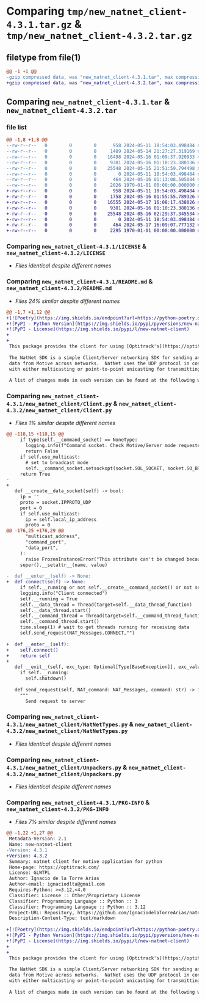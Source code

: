 # Comparing `tmp/new_natnet_client-4.3.1.tar.gz` & `tmp/new_natnet_client-4.3.2.tar.gz`

## filetype from file(1)

```diff
@@ -1 +1 @@
-gzip compressed data, was "new_natnet_client-4.3.1.tar", max compression
+gzip compressed data, was "new_natnet_client-4.3.2.tar", max compression
```

## Comparing `new_natnet_client-4.3.1.tar` & `new_natnet_client-4.3.2.tar`

### file list

```diff
@@ -1,8 +1,8 @@
--rw-r--r--   0        0        0      958 2024-05-11 18:54:03.498484 new_natnet_client-4.3.1/LICENSE
--rw-r--r--   0        0        0     1489 2024-05-14 21:27:27.319169 new_natnet_client-4.3.1/README.md
--rw-r--r--   0        0        0    16498 2024-05-16 01:09:37.920933 new_natnet_client-4.3.1/new_natnet_client/Client.py
--rw-r--r--   0        0        0     9381 2024-05-16 01:10:23.380136 new_natnet_client-4.3.1/new_natnet_client/NatNetTypes.py
--rw-r--r--   0        0        0    25548 2024-05-15 21:51:59.794498 new_natnet_client-4.3.1/new_natnet_client/Unpackers.py
--rw-r--r--   0        0        0        0 2024-05-11 18:54:03.498484 new_natnet_client-4.3.1/new_natnet_client/__init__.py
--rw-r--r--   0        0        0      464 2024-05-16 01:13:08.505084 new_natnet_client-4.3.1/pyproject.toml
--rw-r--r--   0        0        0     2026 1970-01-01 00:00:00.000000 new_natnet_client-4.3.1/PKG-INFO
+-rw-r--r--   0        0        0      958 2024-05-11 18:54:03.498484 new_natnet_client-4.3.2/LICENSE
+-rw-r--r--   0        0        0     1758 2024-05-16 01:55:55.789326 new_natnet_client-4.3.2/README.md
+-rw-r--r--   0        0        0    16555 2024-05-17 16:08:17.438026 new_natnet_client-4.3.2/new_natnet_client/Client.py
+-rw-r--r--   0        0        0     9381 2024-05-16 01:10:23.380136 new_natnet_client-4.3.2/new_natnet_client/NatNetTypes.py
+-rw-r--r--   0        0        0    25548 2024-05-16 02:29:37.345534 new_natnet_client-4.3.2/new_natnet_client/Unpackers.py
+-rw-r--r--   0        0        0        0 2024-05-11 18:54:03.498484 new_natnet_client-4.3.2/new_natnet_client/__init__.py
+-rw-r--r--   0        0        0      464 2024-05-17 16:09:07.777132 new_natnet_client-4.3.2/pyproject.toml
+-rw-r--r--   0        0        0     2295 1970-01-01 00:00:00.000000 new_natnet_client-4.3.2/PKG-INFO
```

### Comparing `new_natnet_client-4.3.1/LICENSE` & `new_natnet_client-4.3.2/LICENSE`

 * *Files identical despite different names*

### Comparing `new_natnet_client-4.3.1/README.md` & `new_natnet_client-4.3.2/README.md`

 * *Files 24% similar despite different names*

```diff
@@ -1,7 +1,12 @@
+[![Poetry](https://img.shields.io/endpoint?url=https://python-poetry.org/badge/v0.json)](https://python-poetry.org/)
+![PyPI - Python Version](https://img.shields.io/pypi/pyversions/new-natnet-client)
+![PyPI - License](https://img.shields.io/pypi/l/new-natnet-client)
+
+
 This package provides the client for using [Optitrack's](https://optitrack.com/) NatNet tracking system, with type hints for python.
 
 The NatNet SDK is a simple Client/Server networking SDK for sending and receiving
 data from Motive across networks.  NatNet uses the UDP protocol in conjunction
 with either multicasting or point-to-point unicasting for transmitting data.
 
 A list of changes made in each version can be found at the following website: https://www.optitrack.com/support/downloads/developer-tools.html
```

### Comparing `new_natnet_client-4.3.1/new_natnet_client/Client.py` & `new_natnet_client-4.3.2/new_natnet_client/Client.py`

 * *Files 1% similar despite different names*

```diff
@@ -118,15 +118,15 @@
     if type(self.__command_socket) == NoneType:
       logging.info(f"Command socket. Check Motive/Server mode requested mode agreement.  {self.use_multicast = } ")
       return False
     if self.use_multicast:
       # set to broadcast mode
       self.__command_socket.setsockopt(socket.SOL_SOCKET, socket.SO_BROADCAST, 1)
     return True
-    
+
   def __create__data_socket(self) -> bool:
     ip = ''
     proto = socket.IPPROTO_UDP
     port = 0
     if self.use_multicast:
       ip = self.local_ip_address
       proto = 0
@@ -176,25 +176,29 @@
       "multicast_address",
       "command_port",
       "data_port",
     ):
       raise FrozenInstanceError("This attribute can't be changed because client is already connected")
     super().__setattr__(name, value)
 
-  def __enter__(self) -> None:
+  def connect(self) -> None:
     if self.__running or not self.__create__command_socket() or not self.__create__data_socket(): return
     logging.info("Client connected")
     self.__running = True
     self.__data_thread = Thread(target=self.__data_thread_function)
     self.__data_thread.start()
     self.__command_thread = Thread(target=self.__command_thread_function)
     self.__command_thread.start()
     time.sleep(1) # wait to get threads running for receiving data
     self.send_request(NAT_Messages.CONNECT,"")
 
+  def __enter__(self):
+    self.connect()
+    return self
+
   def __exit__(self, exc_type: Optional[Type[BaseException]], exc_value: Optional[BaseException], traceback: Optional[TracebackType]) -> None:
     if self.__running:
       self.shutdown()
 
   def send_request(self, NAT_command: NAT_Messages, command: str) -> int:
     """
       Send request to server
```

### Comparing `new_natnet_client-4.3.1/new_natnet_client/NatNetTypes.py` & `new_natnet_client-4.3.2/new_natnet_client/NatNetTypes.py`

 * *Files identical despite different names*

### Comparing `new_natnet_client-4.3.1/new_natnet_client/Unpackers.py` & `new_natnet_client-4.3.2/new_natnet_client/Unpackers.py`

 * *Files identical despite different names*

### Comparing `new_natnet_client-4.3.1/PKG-INFO` & `new_natnet_client-4.3.2/PKG-INFO`

 * *Files 7% similar despite different names*

```diff
@@ -1,22 +1,27 @@
 Metadata-Version: 2.1
 Name: new-natnet-client
-Version: 4.3.1
+Version: 4.3.2
 Summary: natnet client for motive application for python
 Home-page: https://optitrack.com/
 License: GLWTPL
 Author: Ignacio de la Torre Arias
 Author-email: ignaciodlta@gmail.com
 Requires-Python: >=3.12,<4.0
 Classifier: License :: Other/Proprietary License
 Classifier: Programming Language :: Python :: 3
 Classifier: Programming Language :: Python :: 3.12
 Project-URL: Repository, https://github.com/IgnaciodelaTorreArias/natnet-client
 Description-Content-Type: text/markdown
 
+[![Poetry](https://img.shields.io/endpoint?url=https://python-poetry.org/badge/v0.json)](https://python-poetry.org/)
+![PyPI - Python Version](https://img.shields.io/pypi/pyversions/new-natnet-client)
+![PyPI - License](https://img.shields.io/pypi/l/new-natnet-client)
+
+
 This package provides the client for using [Optitrack's](https://optitrack.com/) NatNet tracking system, with type hints for python.
 
 The NatNet SDK is a simple Client/Server networking SDK for sending and receiving
 data from Motive across networks.  NatNet uses the UDP protocol in conjunction
 with either multicasting or point-to-point unicasting for transmitting data.
 
 A list of changes made in each version can be found at the following website: https://www.optitrack.com/support/downloads/developer-tools.html
```

